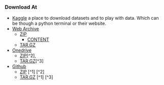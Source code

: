 ### Download At

* [Kaggle][KAGGLE_DATASET_LOCATION] a place to download datasets and to play with data. Which can be though a python terminal or their website.
* [Web Archive][WEBARCHIVE_DATASET_LOCATION]
    * [ZIP][WEBARCHIVE_DATASET_ZIP]
        * [CONTENT][WEBARCHIVE_DATASET_ZIP_CONTENT]
    * [TAR.GZ][WEBARCHIVE_DATASET_TAR_GZ]
* [Onedrive][ONEDRIVE_LOCATION]
    * [ZIP][ONEDRIVE_ZIP_LOCATION][^2], 
    * [TAR.GZ][ONEDRIVE_TAR_GZ_LOCATION][^3]
* [Github][GITHUB_DATASET_RELEASE_LOCATION]
    * [ZIP][GITHUB_DATASET_LOCATION_ZIP] [^1] [^2]
    * [TAR.GZ][GITHUB_DATASET_LOCATION_TAR_GZ] [^1] [^3]


<!-- Donwload Dataset Shortcut -->
[KAGGLE_DATASET_LOCATION]: https://doi.org/10.34740/kaggle/dsv/10092247



[WEBARCHIVE_DATASET_LOCATION]: https://archive.org/details/HPA-Version-1.0.9

[WEBARCHIVE_DATASET_ZIP]: https://archive.org/download/HPA-Version-1.0.9/Archive-release-02-12-2024.zip
[WEBARCHIVE_DATASET_ZIP_CONTENT]: https://ia800106.us.archive.org/view_archive.php?archive=/32/items/HPA-Version-1.0.9/Archive-release-02-12-2024.zip
[WEBARCHIVE_DATASET_TAR_GZ]: https://archive.org/download/HPA-Version-1.0.9/Archive-release-02-12-2024.tar.gz



[GITHUB_DATASET_RELEASE_LOCATION]: https://github.com/HardwarePerformanceArchive/Archive/releases/tag/release-02-12-2024
[GITHUB_DATASET_LOCATION_ZIP]: https://github.com/HardwarePerformanceArchive/Archive/archive/refs/tags/release-02-12-2024.zip
[GITHUB_DATASET_LOCATION_TAR_GZ]: https://github.com/HardwarePerformanceArchive/Archive/archive/refs/tags/release-02-12-2024.tar.gz



[ONEDRIVE_LOCATION]: https://1drv.ms/f/c/790aa1a1aaa35275/EjpKJHpPx7xHqgp-EgS-FvQBM9Pvem9AsKx-yqHiFHE_8A?e=fWU165
[ONEDRIVE_ZIP_LOCATION]: https://1drv.ms/u/c/790aa1a1aaa35275/EUzmigF01nBEtee3CurQNsEBkeAalUTSwAE2nfp_ti3sNA?e=OgYlRj
[ONEDRIVE_TAR_GZ_LOCATION]: https://1drv.ms/u/c/790aa1a1aaa35275/EanOs0uc7rxIiCRQFGSOuVwBr6STnp60jnrumcztKStgKQ?e=LM59eI